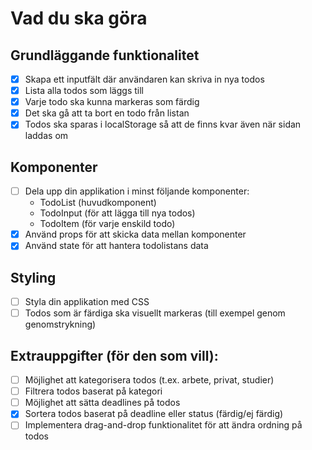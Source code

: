 # Vad du ska göra

## Grundläggande funktionalitet

- [x] Skapa ett inputfält där användaren kan skriva in nya todos
- [x] Lista alla todos som läggs till
- [x] Varje todo ska kunna markeras som färdig
- [x] Det ska gå att ta bort en todo från listan
- [x] Todos ska sparas i localStorage så att de finns kvar även när sidan laddas om

## Komponenter

- [ ] Dela upp din applikation i minst följande komponenter:
    - TodoList (huvudkomponent)
    - TodoInput (för att lägga till nya todos)
    - TodoItem (för varje enskild todo)
- [x] Använd props för att skicka data mellan komponenter
- [x] Använd state för att hantera todolistans data

## Styling

- [ ] Styla din applikation med CSS
- [ ] Todos som är färdiga ska visuellt markeras (till exempel genom genomstrykning)

## Extrauppgifter (för den som vill):

- [ ] Möjlighet att kategorisera todos (t.ex. arbete, privat, studier)
- [ ] Filtrera todos baserat på kategori
- [ ] Möjlighet att sätta deadlines på todos
- [x] Sortera todos baserat på deadline eller status (färdig/ej färdig)
- [ ] Implementera drag-and-drop funktionalitet för att ändra ordning på todos
